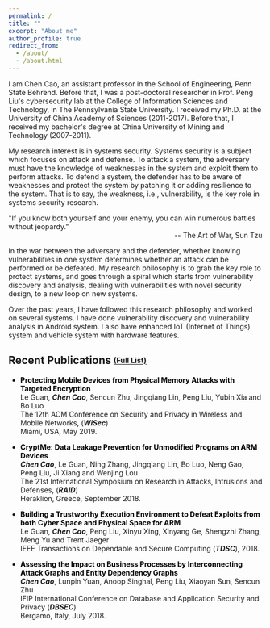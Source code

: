 ```yaml
---
permalink: /
title: ""
excerpt: "About me"
author_profile: true
redirect_from: 
  - /about/
  - /about.html
---
```


I am Chen Cao, an assistant professor in the School of Engineering, Penn State Behrend.
Before that, I was a post-doctoral researcher in Prof. Peng Liu's cybersecurity lab at the College of Information Sciences and Technology, in The Pennsylvania State University.
I received my Ph.D. at the University of China Academy of Sciences (2011-2017).
Before that, I received my bachelor's degree at China University of Mining and Technology (2007-2011).

My research interest is in systems security.
Systems security is a subject which focuses on attack and defense.
To attack a system, the adversary must have the knowledge of weaknesses in the system and exploit them to perform attacks.
To defend a system, the defender has to be aware of weaknesses and protect the system by patching it or adding resilience to the system.
That is to say, the weakness, i.e., vulnerability, is the key role in systems security research.

"If you know both yourself and your enemy, you can win numerous battles without jeopardy."<br/>
<span style="float: right"> -- The Art of War, Sun Tzu </span>
<br/>

In the war between the adversary and the defender, whether knowing vulnerabilities in one system determines whether an attack can be performed or be defeated.
My research philosophy is to grab the key role to protect systems, and goes through a spiral which starts from vulnerability discovery and analysis, dealing with vulnerabilities with novel security design, to a new loop on new systems.

Over the past years, I have followed this research philosophy and worked on several systems.
I have done vulnerability discovery and vulnerability analysis in Android system.
I also have enhanced IoT (Internet of Things) system and vehicle system with hardware features.


## Recent Publications <sub><sup>[(Full List)](/publications/)</sup></sub>


* __<span style="color: black">Protecting Mobile Devices from Physical Memory Attacks with Targeted Encryption</span>__<br/>
	Le Guan, __*Chen Cao*__, Sencun Zhu, Jingqiang Lin, Peng Liu, Yubin Xia and Bo Luo<br/>
	The 12th ACM Conference on Security and Privacy in Wireless and Mobile Networks, (__*WiSec*__)<br/>
	Miami, USA, May 2019.

* __<span style="color: black">CryptMe: Data Leakage Prevention for Unmodified Programs on ARM Devices</span>__<br/>
	__*Chen Cao*__, Le Guan, Ning Zhang, Jingqiang Lin, Bo Luo, Neng Gao, Peng Liu, Ji Xiang and Wenjing Lou<br/>
	The 21st International Symposium on Research in Attacks, Intrusions and Defenses, (__*RAID*__)<br/>
	Heraklion, Greece, September 2018.


* __<span style="color: black">Building a Trustworthy Execution Environment to Defeat Exploits from both Cyber Space and Physical Space for ARM</span>__<br/>
	Le Guan, __*Chen Cao*__, Peng Liu, Xinyu Xing, Xinyang Ge, Shengzhi Zhang, Meng Yu and Trent Jaeger<br/>
	IEEE Transactions on Dependable and Secure Computing (__*TDSC*__), 2018.


* __<span style="color: black">Assessing the Impact on Business Processes by Interconnecting Attack Graphs and Entity Dependency Graphs</span>__<br/>
	__*Chen Cao*__, Lunpin Yuan, Anoop Singhal, Peng Liu, Xiaoyan Sun, Sencun Zhu<br/>
	IFIP International Conference on Database and Application Security and Privacy (__*DBSEC*__)<br/>
	Bergamo, Italy, July 2018.


